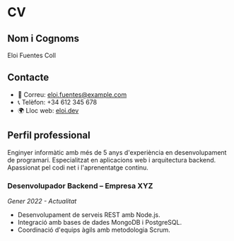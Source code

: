 # CV
## Nom i Cognoms
Eloi Fuentes Coll
## Contacte
- 📧 Correu: eloi.fuentes@example.com  
- 📞 Telèfon: +34 612 345 678  
- 🌍 Lloc web: [eloi.dev](https://eloi.dev)
## Perfil professional
Enginyer informàtic amb més de 5 anys d'experiència en desenvolupament de programari. Especialitzat en aplicacions web i arquitectura backend. Apassionat pel codi net i l'aprenentatge continu.
### Desenvolupador Backend – Empresa XYZ
*Gener 2022 - Actualitat*  
- Desenvolupament de serveis REST amb Node.js.
- Integració amb bases de dades MongoDB i PostgreSQL.
- Coordinació d'equips àgils amb metodologia Scrum.